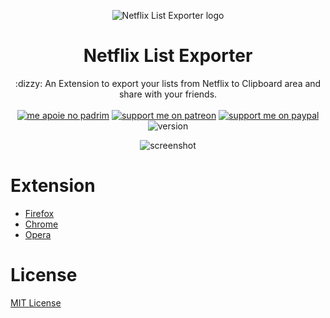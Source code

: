 <p align="center"><img src="https://i.imgur.com/pTgqeTX.png" alt="Netflix List Exporter logo" /></p>
<h1 align="center">Netflix List Exporter</h1>
<p align="center">:dizzy: An Extension to export your lists from Netflix to Clipboard area and share with your friends.
<br><br>
<a href="https://www.padrim.com.br/daltonmenezes"><img src="https://img.shields.io/badge/me%20apoie%20no-padrim-red.svg" alt="me apoie no padrim" /></a>
<a href="https://www.patreon.com/daltonmenezes"><img src="https://img.shields.io/badge/support%20me%20on-patreon-orange.svg" alt="support me on patreon" /></a>
<a href="https://paypal.me/daltonmenezes"><img src="https://img.shields.io/badge/support%20me%20on-paypal-green.svg" alt="support me on paypal" /></a>  
<img src="https://img.shields.io/badge/version-v2.0.1-red.svg" alt="version"/>
</p>

<p align="center"><img src="https://i.imgur.com/TyGuuoY.png" alt="screenshot"></p>

# Extension
- [Firefox](https://addons.mozilla.org/pt-BR/firefox/addon/netflix-list-exporter/)
- [Chrome](https://github.com/daltonmenezes/netflix-list-exporter/blob/master/CHROME_INSTRUCTIONS.md)
- [Opera](https://addons.opera.com/pt-br/extensions/details/netflix-list-exporter)

# License
[MIT License](https://github.com/daltonmenezes/netflix-list-exporter/blob/master/LICENSE)
